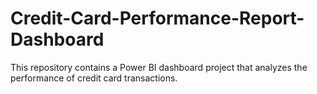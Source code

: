 # Credit-Card-Performance-Report-Dashboard
This repository contains a Power BI dashboard project that analyzes the performance of credit card transactions. 
